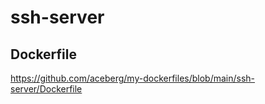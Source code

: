 # ssh-server



## Dockerfile

https://github.com/aceberg/my-dockerfiles/blob/main/ssh-server/Dockerfile



